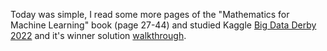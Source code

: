 Today was simple, I read some more pages of the "Mathematics for Machine Learning" book (page 27-44) and studied Kaggle [Big Data Derby 2022](https://www.kaggle.com/c/big-data-derby-2022/) and it's winner solution [walkthrough](https://youtu.be/bgWhuFsAf1Y).